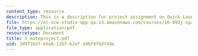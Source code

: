 ```yaml
---
content_type: resource
description: This is a description for project assignment on Quick-Launch Spacetug.
file: https://ol-ocw-studio-app-qa.s3.amazonaws.com/courses/16-892j-space-system-architecture-and-design-fall-2004/3d9716d7eba612bfb2efa06f9f9df49e_5_mateproject.pdf
file_type: application/pdf
resourcetype: Document
title: 5_mateproject.pdf
uid: 3d9716d7-eba6-12bf-b2ef-a06f9f9df49e
---
```

